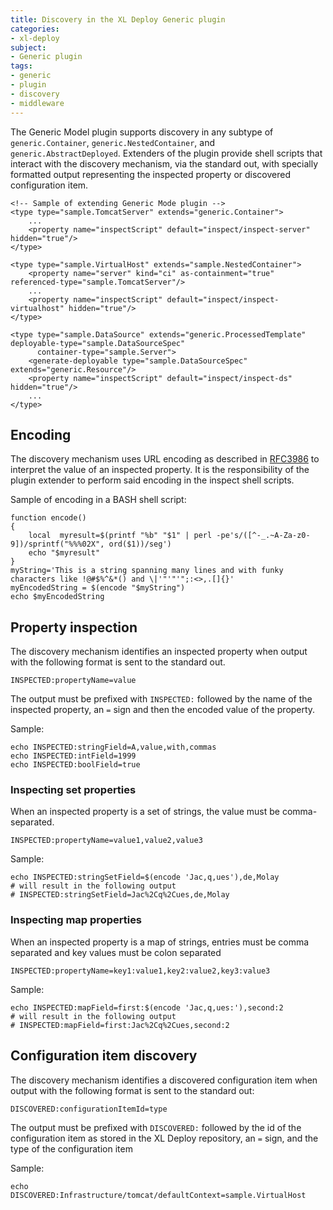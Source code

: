 ```yaml
---
title: Discovery in the XL Deploy Generic plugin
categories:
- xl-deploy
subject:
- Generic plugin
tags:
- generic
- plugin
- discovery
- middleware
---
```


The Generic Model plugin supports discovery in any subtype of `generic.Container`, `generic.NestedContainer`, and `generic.AbstractDeployed`. Extenders of the plugin provide shell scripts that interact with the discovery mechanism, via the standard out, with specially formatted output representing the inspected property or discovered configuration item.

    <!-- Sample of extending Generic Mode plugin -->
    <type type="sample.TomcatServer" extends="generic.Container">
        ...
        <property name="inspectScript" default="inspect/inspect-server" hidden="true"/>
    </type>

    <type type="sample.VirtualHost" extends="sample.NestedContainer">
        <property name="server" kind="ci" as-containment="true" referenced-type="sample.TomcatServer"/>
        ...
        <property name="inspectScript" default="inspect/inspect-virtualhost" hidden="true"/>
    </type>

    <type type="sample.DataSource" extends="generic.ProcessedTemplate" deployable-type="sample.DataSourceSpec"
          container-type="sample.Server">
        <generate-deployable type="sample.DataSourceSpec" extends="generic.Resource"/>
        <property name="inspectScript" default="inspect/inspect-ds" hidden="true"/>
        ...
    </type>

## Encoding

The discovery mechanism uses URL encoding as described in [RFC3986](http://tools.ietf.org/html/rfc3986) to interpret the value of an inspected property. It is the responsibility of the plugin extender to perform said encoding in the inspect shell scripts.

Sample of encoding in a BASH shell script:

    function encode()
    {
        local  myresult=$(printf "%b" "$1" | perl -pe's/([^-_.~A-Za-z0-9])/sprintf("%%%02X", ord($1))/seg')
        echo "$myresult"
    }
    myString='This is a string spanning many lines and with funky characters like !@#$%^&*() and \|'"'"'";:<>,.[]{}'
    myEncodedString = $(encode "$myString")
    echo $myEncodedString

## Property inspection

The discovery mechanism identifies an inspected property when output with the following format is sent to the standard out.

    INSPECTED:propertyName=value

The output must be prefixed with `INSPECTED:` followed by the name of the inspected property, an `=` sign and then the encoded value of
the property.

Sample:

    echo INSPECTED:stringField=A,value,with,commas
    echo INSPECTED:intField=1999
    echo INSPECTED:boolField=true

### Inspecting set properties

When an inspected property is a set of strings, the value must be comma-separated.

    INSPECTED:propertyName=value1,value2,value3

Sample:

    echo INSPECTED:stringSetField=$(encode 'Jac,q,ues'),de,Molay
    # will result in the following output
    # INSPECTED:stringSetField=Jac%2Cq%2Cues,de,Molay

### Inspecting map properties

When an inspected property is a map of strings, entries must be comma separated and key values must be colon separated

    INSPECTED:propertyName=key1:value1,key2:value2,key3:value3

Sample:

    echo INSPECTED:mapField=first:$(encode 'Jac,q,ues:'),second:2
    # will result in the following output
    # INSPECTED:mapField=first:Jac%2Cq%2Cues,second:2

## Configuration item discovery

The discovery mechanism identifies a discovered configuration item when output with the following format is sent to the standard out:

    DISCOVERED:configurationItemId=type

The output must be prefixed with `DISCOVERED:` followed by the id of the configuration item as stored in the XL Deploy repository, an `=` sign, and the type of the configuration item

Sample:

    echo DISCOVERED:Infrastructure/tomcat/defaultContext=sample.VirtualHost
